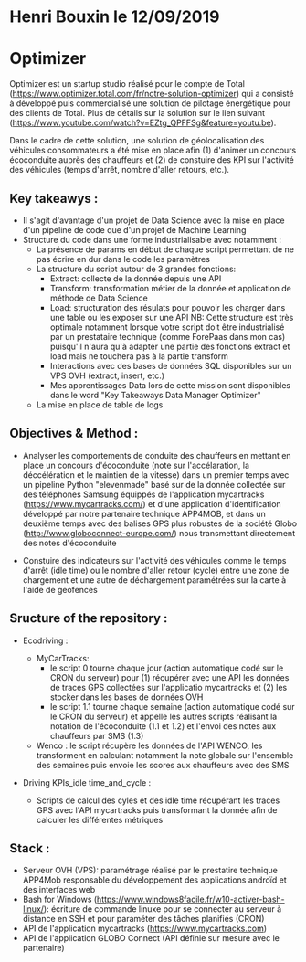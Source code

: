 # Henri Bouxin le 12/09/2019

# Optimizer
Optimizer est un startup studio réalisé pour le compte de Total (https://www.optimizer.total.com/fr/notre-solution-optimizer) qui a consisté à développé puis commercialisé une solution de pilotage énergétique pour des clients de Total. Plus de détails sur la solution sur le lien suivant (https://www.youtube.com/watch?v=EZtg_QPFFSg&feature=youtu.be). 

Dans le cadre de cette solution, une solution de géolocalisation des véhicules consommateurs a été mise en place afin (1) d'animer un concours écoconduite auprès des chauffeurs et (2) de constuire des KPI sur l'activité des véhicules (temps d'arrêt, nombre d'aller retours, etc.).

## Key takeawys :
- Il s'agit d'avantage d'un projet de Data Science avec la mise en place d'un pipeline de code que d'un projet de Machine Learning
- Structure du code dans une forme industrialisable avec notamment :
  - La présence de params en début de chaque script permettant de ne pas écrire en dur dans le code les paramètres
  - La structure du script autour de 3 grandes fonctions: 
    - Extract: collecte de la donnée depuis une API
    - Transform: transformation métier de la donnée et application de méthode de Data Science
    - Load: structuration des résulats pour pouvoir les charger dans une table ou les exposer sur une API 
    NB: Cette structure est très optimale notamment lorsque votre script doit être industrialisé par un prestataire technique (comme ForePaas dans mon cas) puisqu'il n'aura qu'à adapter une partie des fonctions extract et load mais ne touchera pas à la partie transform
    - Interactions avec des bases de données SQL disponibles sur un VPS OVH (extract, insert, etc.)
    - Mes apprentissages Data lors de cette mission sont disponibles dans le word "Key Takeaways Data Manager Optimizer"
  - La mise en place de table de logs 

## Objectives & Method :
- Analyser les comportements de conduite des chauffeurs en mettant en place un concours d'écoconduite (note sur l'accélaration, la déccélération et le maintien de la vitesse) dans un premier temps avec un pipeline Python "elevenmade" basé sur de la donnée collectée sur des téléphones Samsung équippés de l'application mycartracks (https://www.mycartracks.com/) et d'une application d'identification développé par notre partenaire technique APP4MOB, et dans un deuxième temps avec des balises GPS plus robustes de la société Globo (http://www.globoconnect-europe.com/) nous transmettant directement des notes d'écoconduite

- Constuire des indicateurs sur l'activité des véhicules comme le temps d'arrêt (idle time) ou le nombre d'aller retour (cycle) entre une zone de chargement et une autre de déchargement paramétrées sur la carte à l'aide de geofences

## Sructure of the repository :
- Ecodriving : 
  - MyCarTracks: 
    - le script 0 tourne chaque jour (action automatique codé sur le CRON du serveur) pour (1) récupérer avec une API les données de traces GPS collectées sur l'applicatio mycartracks et (2) les stocker dans les bases de données OVH
    - le script 1.1 tourne chaque semaine (action automatique codé sur le CRON du serveur) et appelle les autres scripts réalisant la notation de l'écoconduite (1.1 et 1.2) et l'envoi des notes aux chauffeurs par SMS (1.3)
  - Wenco : le script récupère les données de l'API WENCO, les transforment en calculant notamment la note globale sur l'ensemble des semaines puis envoie les scores aux chauffeurs avec des SMS

- Driving KPIs_idle time_and_cycle :
  - Scripts de calcul des cyles et des idle time récupérant les traces GPS avec l'API mycartracks puis transformant la donnée afin de calculer les différentes métriques

## Stack :
- Serveur OVH (VPS): paramétrage réalisé par le prestatire technique APP4Mob responsable du développement des applications androïd et des interfaces web
- Bash for Windows (https://www.windows8facile.fr/w10-activer-bash-linux/): écriture de commande linuxe pour se connecter au serveur à distance en SSH et pour paraméter des tâches planifiés (CRON)
- API de l'application mycartracks (https://www.mycartracks.com)
- API de l'application GLOBO Connect (API définie sur mesure avec le partenaire)

